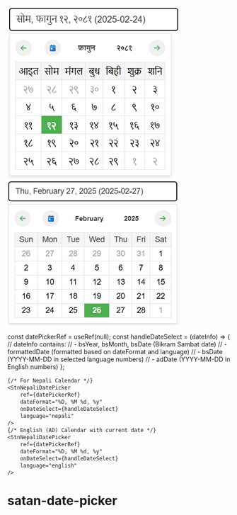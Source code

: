 ![alt text](image.png)
![alt text](image-1.png)


const datePickerRef = useRef(null);
    const handleDateSelect = (dateInfo) => {
        // dateInfo contains:
        // - bsYear, bsMonth, bsDate (Bikram Sambat date)
        // - formattedDate (formatted based on dateFormat and language)
        // - bsDate (YYYY-MM-DD in selected language numbers)
        // - adDate (YYYY-MM-DD in English numbers)
    };

    {/* For Nepali Calendar */}
    <StnNepaliDatePicker
        ref={datePickerRef}
        dateFormat="%D, %M %d, %y"
        onDateSelect={handleDateSelect}
        language="nepali"
    />
    {/* English (AD) Calendar with current date */}
    <StnNepaliDatePicker
        ref={datePickerRef}
        dateFormat="%D, %M %d, %y"
        onDateSelect={handleDateSelect}
        language="english"
    />
        
# satan-date-picker
